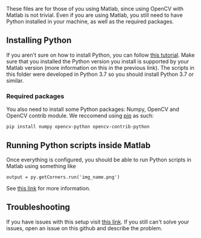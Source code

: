These files are for those of you using Matlab, since using OpenCV with Matlab is not trivial. Even if you are using Matlab, you still need to have Python installed in your machine, as well as the required packages.

## Installing Python
If you aren't sure on how to install Python, you can follow [this tutorial](https://www.mathworks.com/help/matlab/matlab_external/install-supported-python-implementation.html).
Make sure that you installed the Python version you install is supported by your Matlab version (more information on this in the previous link). The scripts in this folder were developed in Python 3.7 so you should install Python 3.7 or similar.

### Required packages
You also need to install some Python packages: Numpy, OpenCV and OpenCV contrib module. We reccomend using [pip](https://pip.pypa.io/en/stable/installation/) as such:

`pip install numpy opencv-python opencv-contrib-python`

## Running Python scripts inside Matlab
Once everything is configured, you should be able to run Python scripts in Matlab using something like

`output = py.getCorners.run('img_name.png')`

See [this link](https://www.mathworks.com/help/matlab/matlab_external/call-user-defined-custom-module.html) for more information.

## Troubleshooting
If you have issues with this setup visit [this link](https://github.com/altermarkive/Calling-Python-from-Matlab). If you still can't solve your issues, open an issue on this github and describe the problem.
